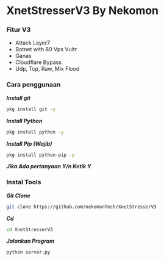 # XnetStresserV3 By Nekomon
### Fitur V3 ###
- Attack Layer7
- Botnet with 80 Vps Vultr
- Ganas
- Cloudflare Bypass
- Udp, Tcp, Raw, Mix Flood

### Cara penggunaan ###
***Install git***
```bash
pkg install git -y
```
***Install Python***
```bash
pkg install python -y
```
***Install Pip (Wajib)***
```bash
pkg install python-pip -y
```
***Jika Ada pertanyaan Y/n Ketik Y***
### Instal Tools ###
***Git Clone***
```bash
git clone https://github.com/nekomonTech/XnetStresserV3
```
***Cd***
```bash
cd XnetStresserV3
```
***Jalankan Program***
```bash
python server.py
```
